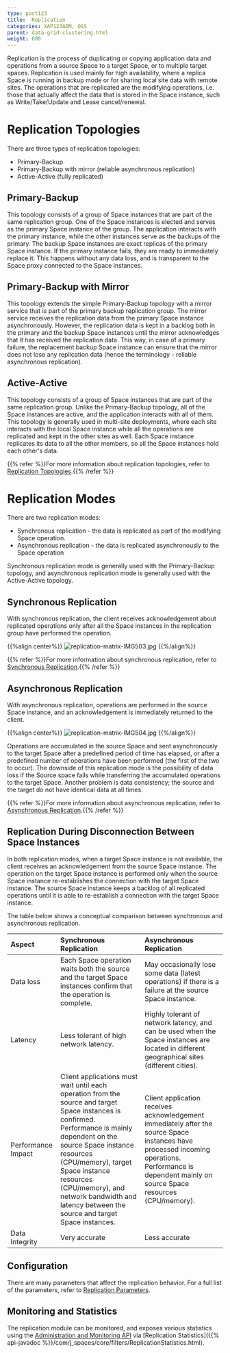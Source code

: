 ```yaml
---
type: post123
title:  Replication
categories: XAP123ADM, OSS
parent: data-grid-clustering.html
weight: 600
---
```



Replication is the process of duplicating or copying application data and operations from a source Space to a target Space, or to multiple target spaces. Replication is used mainly for high availability, where a replica Space is running in backup mode or for sharing local site data with remote sites. The operations that are replicated are the modifying operations, i.e. those that actually affect the data that is stored in the Space instance, such as Write/Take/Update and Lease cancel/renewal.

# Replication Topologies

There are three types of replication topologies:

- Primary-Backup
- Primary-Backup with mirror (reliable asynchronous replication)
- Active-Active (fully replicated)

## Primary-Backup

This topology consists of a group of Space instances that are part of the same replication group. One of the Space instances is elected and serves as the primary Space instance of the group. The application interacts with the primary instance, while the other instances serve as the backups of the primary. The backup Space instances are exact replicas of the primary Space instance. If the primary instance fails, they are ready to immediately replace it. This happens without any data loss, and is transparent to the Space proxy connected to the Space instances.

## Primary-Backup with Mirror

This topology extends the simple Primary-Backup topology with a mirror service that is part of the primary backup replication group. The mirror service receives the replication data from the primary Space instance asynchronously. However, the replication data is kept in a backlog both in the primary and the backup Space instances until the mirror acknowledges that it has received the replication data. This way, in case of a primary failure, the replacement backup Space instance can ensure that the mirror does not lose any replication data (hence the terminology - reliable asynchronous replication).

## Active-Active

This topology consists of a group of Space instances that are part of the same replication group. Unlike the Primary-Backup topology, all of the Space instances are active, and the application interacts with all of them. This topology is generally used in multi-site deployments, where each site interacts with the local Space instance while all the operations are replicated and kept in the other sites as well. Each Space instance replicates its data to all the other members, so all the Space instances hold each other's data.

{{% refer %}}For more information about replication topologies, refer to [Replication Topologies](./replication-topologies.html).{{% /refer %}}

# Replication Modes

There are two replication modes:

- Synchronous replication - the data is replicated as part of the modifying Space operation.
- Asynchronous replication - the data is replicated asynchronously to the Space operation

Synchronous replication mode is generally used with the Primary-Backup topology, and asynchronous replication mode is generally used with the Active-Active topology.

## Synchronous Replication

With synchronous replication, the client receives acknowledgement about replicated operations only after all the Space instances in the replication group have performed the operation.

{{%align center%}}
![replication-matrix-IMG503.jpg](/attachment_files/replication-matrix-IMG503.jpg)
{{%/align%}}

{{% refer %}}For more information about synchronous replication, refer to [Synchronous Replication](./synchronous-replication.html).{{% /refer %}}

## Asynchronous Replication

With asynchronous replication, operations are performed in the source Space instance, and an acknowledgement is immediately returned to the client.

{{%align center%}}
![replication-matrix-IMG504.jpg](/attachment_files/replication-matrix-IMG504.jpg)
{{%/align%}}

Operations are accumulated in the source Space and sent asynchronously to the target Space after a predefined period of time has elapsed, or after a predefined number of operations have been performed (the first of the two to occur). The downside of this replication mode is the possibility of data loss if the Source space fails while transferring the accumulated operations to the target Space. Another problem is data consistency; the source and the target do not have identical data at all times.

{{% refer %}}For more information about asynchronous replication, refer to [Asynchronous Replication](./asynchronous-replication.html).{{% /refer %}}

## Replication During Disconnection Between Space Instances

In both replication modes, when a target Space instance is not available, the client receives an acknowledgement from the source Space instance. The operation on the target Space instance is performed only when the source Space instance re-establishes the connection with the target Space instance. The source Space instance keeps a backlog of all replicated operations until it is able to re-establish a connection with the target Space instance.

The table below shows a conceptual comparison between synchronous and asynchronous replication.


| Aspect | Synchronous Replication | Asynchronous Replication |
|:-------|:------------------------|:-------------------------|
| Data loss | Each Space operation waits both the source and the target Space instances confirm that the operation is complete. | May occasionally lose some data (latest operations) if there is a failure at the source Space instance. |
| Latency | Less tolerant of high network latency. | Highly tolerant of network latency, and can be used when the Space instances are located in different geographical sites (different cities). |
| Performance Impact | Client applications must wait until each operation from the source and target Space instances is confirmed.<br>Performance is mainly dependent on the source Space instance resources (CPU/memory), target Space instance resources (CPU/memory), and network bandwidth and latency between the source and target Space instances. | Client application receives acknowledgement immediately after the source Space instances have processed incoming operations.<br>Performance is dependent mainly on source Space resources (CPU/memory). |
| Data Integrity | Very accurate | Less accurate |

## Configuration

There are many parameters that affect the replication behavior. For a full list of the parameters, refer to [Replication Parameters](./replication-parameters.html).

## Monitoring and Statistics

The replication module can be monitored, and exposes various statistics using the [Administration and Monitoring API](../dev-java/administration-and-monitoring-overview.html) via [Replication Statistics]({{% api-javadoc %}}/com/j_spaces/core/filters/ReplicationStatistics.html).


















